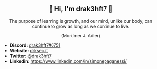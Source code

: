 <h2 align="center"> 👋 Hi, I'm drak3hft7 👋 </a> </h2> 
<p align="center">
   The purpose of learning is growth, and our mind, unlike our body, can continue to grow as long as we continue to live.</p>
<p align="center">(Mortimer J. Adler)</p>


<ul>
  <li><b>Discord: </b> <a href="#" target="_blank">drak3hft7#0751</a></li>
  <li><b>Website: </b> <a href="https://www.drksec.it">drksec.it</a></li>
  <li><b>Twitter: </b> <a href="https://twitter.com/drak3hft7" target="_blank">@drak3hft7</a></li>
  <li><b>Linkedin: </b> <a href="https://www.linkedin.com/in/simonepaganessi/" target="_blank">https://www.linkedin.com/in/simonepaganessi/</a></li>
</ul>
